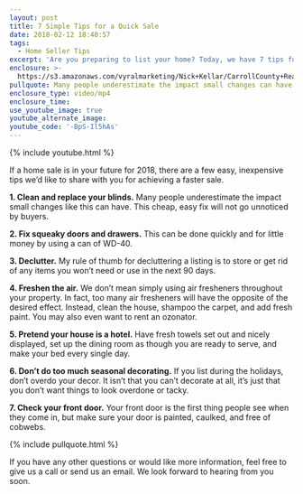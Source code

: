 ```yaml
---
layout: post
title: 7 Simple Tips for a Quick Sale
date: 2018-02-12 18:40:57
tags:
  - Home Seller Tips
excerpt: 'Are you preparing to list your home? Today, we have 7 tips for a faster sale.'
enclosure: >-
  https://s3.amazonaws.com/vyralmarketing/Nick+Kellar/CarrollCounty+Real+Estate+Quick+Tips+to+Sell.mp4
pullquote: Many people underestimate the impact small changes can have on a home.
enclosure_type: video/mp4
enclosure_time:
use_youtube_image: true
youtube_alternate_image:
youtube_code: '-BpS-Il5hAs'
---
```


{% include youtube.html %}

If a home sale is in your future for 2018, there are a few easy, inexpensive tips we’d like to share with you for achieving a faster sale.&nbsp;

**1. Clean and replace your blinds.** Many people underestimate the impact small changes like this can have. This cheap, easy fix will not go unnoticed by buyers.&nbsp;

**2. Fix squeaky doors and drawers.** This can be done quickly and for little money by using a can of WD-40.&nbsp;

**3. Declutter.** My rule of thumb for decluttering a listing is to store or get rid of any items you won’t need or use in the next 90 days.&nbsp;

**4. Freshen the air.** We don’t mean simply using air fresheners throughout your property. In fact, too many air fresheners will have the opposite of the desired effect. Instead, clean the house, shampoo the carpet, and add fresh paint. You may also even want to rent an ozonator.&nbsp;

**5. Pretend your house is a hotel.** Have fresh towels set out and nicely displayed, set up the dining room as though you are ready to serve, and make your bed every single day.

**6. Don’t do too much seasonal decorating.** If you list during the holidays, don’t overdo your decor. It isn’t that you can’t decorate at all, it’s just that you don’t want things to look overdone or tacky.&nbsp;

**7. Check your front door.** Your front door is the first thing people see when they come in, but make sure your door is painted, caulked, and free of cobwebs.&nbsp;

{% include pullquote.html %}

If you have any other questions or would like more information, feel free to give us a call or send us an email. We look forward to hearing from you soon.